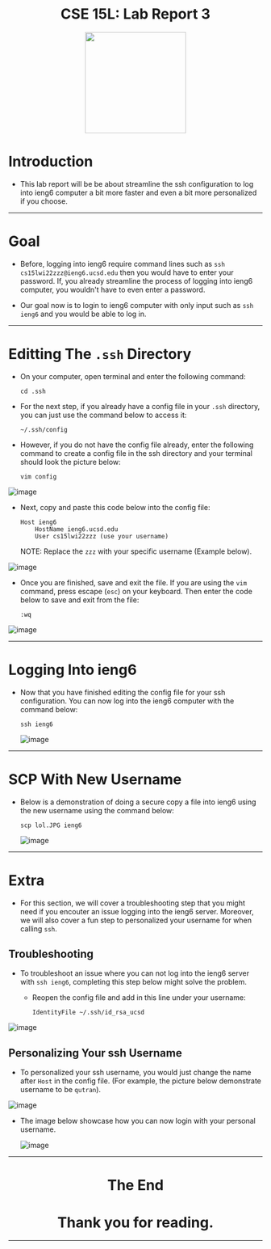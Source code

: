 <p align="center">
    <h1 align="center">CSE 15L: Lab Report 3</h1>
</p>

<p align="center">
  <img width="200" height="200" src= "lol.JPG">
</p>

# Introduction

* This lab report will be be about streamline the ssh configuration to log into 
ieng6 computer a bit more faster and even a bit more personalized if you choose.

---

# Goal

* Before, logging into ieng6 require command lines such as 
`ssh cs15lwi22zzz@ieng6.ucsd.edu` then you would have to enter your password. 
If, you already streamline the process of logging into ieng6 computer, you 
wouldn't have to even enter a password.

* Our goal now is to login to ieng6 computer with only input such as `ssh ieng6` 
and you would be able to log in.

---

# Editting The `.ssh` Directory

* On your computer, open terminal and enter the following command:

    `cd .ssh`

* For the next step, if you already have a config file in your `.ssh` directory, you can just use the command below to access it: 

    `~/.ssh/config`

* However, if you do not have the config file already, enter the following command to create a config file in the ssh directory and your terminal should look the picture below:

    `vim config`

![image](vimconfig.png)

* Next, copy and paste this code below into the config file: 

    ```
    Host ieng6
        HostName ieng6.ucsd.edu
        User cs15lwi22zzz (use your username)
    ```

    NOTE: Replace the `zzz` with your specific username (Example below). 

![image](code.png)

* Once you are finished, save and exit the file. If you are using the `vim` command, press escape (`esc`) on your keyboard. Then enter the code below to save and exit from the file:

    `:wq`

![image](code_save.png)


---

# Logging Into ieng6
* Now that you have finished editing the config file for your ssh configuration. You can now log into the ieng6 computer with the command below:

    `ssh ieng6`

    ![image](ssh_login.png)

---

# SCP With New Username
* Below is a demonstration of doing a secure copy a file into ieng6 using the new username using the command below:

    `scp lol.JPG ieng6`


    ![image](SCP.png)

---
# Extra
* For this section, we will cover a troubleshooting step that you might need if you encouter an issue logging into the ieng6 server. Moreover, we will also cover a fun step to personalized your username for when calling `ssh`.

## Troubleshooting
* To troubleshoot an issue where you can not log into the ieng6 server with `ssh ieng6`, completing this step below might solve the problem.

    * Reopen the config file and add in this line under your username:
    
        `IdentityFile ~/.ssh/id_rsa_ucsd`

![image](troubleshoot.png)

## Personalizing Your ssh Username
* To personalized your ssh username, you would just change the name after `Host` in the config file. (For example, the picture below demonstrate username to be `qutran`).

![image](name.png)

* The image below showcase how you can now login with your personal username.

    ![image](proof.png)
    
---
<p align="center">
    <h1 align="center">The End</h1>
</p>
<p align="center">
    <h1 align="center">Thank you for reading.</h1>
</p>

---
